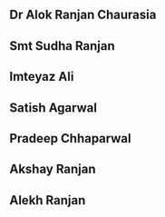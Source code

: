 ## **Dr Alok Ranjan Chaurasia**

## **Smt Sudha Ranjan**

## **Imteyaz Ali**

## **Satish Agarwal**

## **Pradeep Chhaparwal**

## **Akshay Ranjan**

## **Alekh Ranjan**